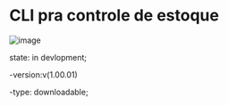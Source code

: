 # CLI pra controle de estoque

![image](https://img.shields.io/badge/github/directory-file-count/abel8260/cli-stock/https://github.com/abel8260/cli-stock?type=file)

 state: in devlopment;

-version:v(1.00.01)

-type: downloadable;  

